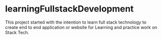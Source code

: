# learningFullstackDevelopment
This project started with the intention to learn full stack technology to create end to end application or website for Learning and practice work on Stack Tech.  
